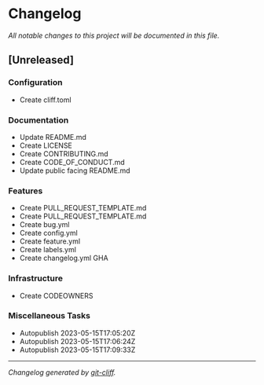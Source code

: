 # Changelog
*All notable changes to this project will be documented in this file.*

## [Unreleased]

### Configuration

- Create cliff.toml

### Documentation

- Update README.md
- Create LICENSE
- Create CONTRIBUTING.md
- Create CODE_OF_CONDUCT.md
- Update public facing README.md

### Features

- Create PULL_REQUEST_TEMPLATE.md
- Create PULL_REQUEST_TEMPLATE.md
- Create bug.yml
- Create config.yml
- Create feature.yml
- Create labels.yml
- Create changelog.yml GHA

### Infrastructure

- Create CODEOWNERS

### Miscellaneous Tasks

- Autopublish 2023-05-15T17:05:20Z
- Autopublish 2023-05-15T17:06:24Z
- Autopublish 2023-05-15T17:09:33Z

***
*Changelog generated by [git-cliff](https://github.com/orhun/git-cliff).*
